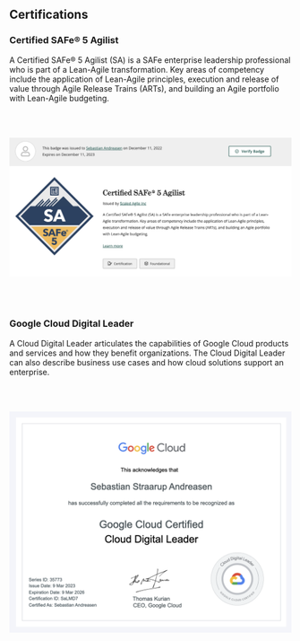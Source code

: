 ## Certifications


### Certified SAFe® 5 Agilist

A Certified SAFe® 5 Agilist (SA) is a SAFe enterprise leadership professional who is part of a Lean-Agile transformation. Key areas of competency include the application of Lean-Agile principles, execution and release of value through Agile Release Trains (ARTs), and building an Agile portfolio with Lean-Agile budgeting.

<br><br>

<img src="SAFe.png?raw=true"/>

<br><br>

### Google Cloud Digital Leader

A Cloud Digital Leader articulates the capabilities of Google Cloud products and services and how they benefit organizations. The Cloud Digital Leader can also describe business use cases and how cloud solutions support an enterprise.

<br><br>

<img src="GCP.png?raw=true"/>

<br><br>